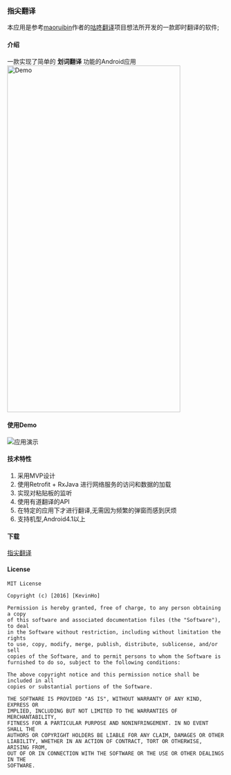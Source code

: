 ### 指尖翻译
本应用是参考[maoruibin](https://github.com/maoruibin)作者的[咕咚翻译](https://github.com/maoruibin/TranslateApp)项目想法所开发的一款即时翻译的软件;
#### 介绍
一款实现了简单的 **划词翻译** 功能的Android应用  
<img src="http://o7x6n1hmo.bkt.clouddn.com/image/fingertrans/2057965061.jpg" width = "400" height = "800" alt="Demo" align=center />
#### 使用Demo
![应用演示](http://o7x6n1hmo.bkt.clouddn.com/image/demo.gif)
#### 技术特性
1. 采用MVP设计
2. 使用Retrofit + RxJava 进行网络服务的访问和数据的加载
3. 实现对粘贴板的监听
4. 使用有道翻译的API
5. 在特定的应用下才进行翻译,无需因为频繁的弹窗而感到厌烦
6. 支持机型,Android4.1以上


#### 下载

[指尖翻译](http://115.28.173.76/FingerTrans.apk)




#### License
```
MIT License

Copyright (c) [2016] [KevinHo]

Permission is hereby granted, free of charge, to any person obtaining a copy
of this software and associated documentation files (the "Software"), to deal
in the Software without restriction, including without limitation the rights
to use, copy, modify, merge, publish, distribute, sublicense, and/or sell
copies of the Software, and to permit persons to whom the Software is
furnished to do so, subject to the following conditions:

The above copyright notice and this permission notice shall be included in all
copies or substantial portions of the Software.

THE SOFTWARE IS PROVIDED "AS IS", WITHOUT WARRANTY OF ANY KIND, EXPRESS OR
IMPLIED, INCLUDING BUT NOT LIMITED TO THE WARRANTIES OF MERCHANTABILITY,
FITNESS FOR A PARTICULAR PURPOSE AND NONINFRINGEMENT. IN NO EVENT SHALL THE
AUTHORS OR COPYRIGHT HOLDERS BE LIABLE FOR ANY CLAIM, DAMAGES OR OTHER
LIABILITY, WHETHER IN AN ACTION OF CONTRACT, TORT OR OTHERWISE, ARISING FROM,
OUT OF OR IN CONNECTION WITH THE SOFTWARE OR THE USE OR OTHER DEALINGS IN THE
SOFTWARE.

```
